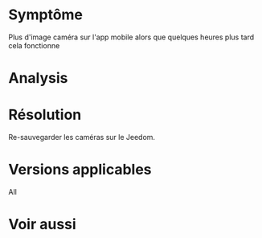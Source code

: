 Symptôme 
========

Plus d'image caméra sur l'app mobile alors que quelques heures plus tard
cela fonctionne

Analysis 
=======

Résolution 
==========

Re-sauvegarder les caméras sur le Jeedom.

Versions applicables 
====================

All

Voir aussi 
==========

